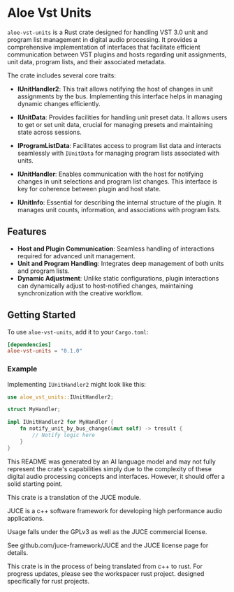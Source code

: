 # Aloe Vst Units

`aloe-vst-units` is a Rust crate designed for handling VST 3.0 unit and program list management in digital audio processing. It provides a comprehensive implementation of interfaces that facilitate efficient communication between VST plugins and hosts regarding unit assignments, unit data, program lists, and their associated metadata.

The crate includes several core traits:

- **IUnitHandler2**: This trait allows notifying the host of changes in unit assignments by the bus. Implementing this interface helps in managing dynamic changes efficiently.

- **IUnitData**: Provides facilities for handling unit preset data. It allows users to get or set unit data, crucial for managing presets and maintaining state across sessions.

- **IProgramListData**: Facilitates access to program list data and interacts seamlessly with `IUnitData` for managing program lists associated with units.

- **IUnitHandler**: Enables communication with the host for notifying changes in unit selections and program list changes. This interface is key for coherence between plugin and host state.

- **IUnitInfo**: Essential for describing the internal structure of the plugin. It manages unit counts, information, and associations with program lists.

## Features
- **Host and Plugin Communication**: Seamless handling of interactions required for advanced unit management.
- **Unit and Program Handling**: Integrates deep management of both units and program lists.
- **Dynamic Adjustment**: Unlike static configurations, plugin interactions can dynamically adjust to host-notified changes, maintaining synchronization with the creative workflow.

## Getting Started
To use `aloe-vst-units`, add it to your `Cargo.toml`:

```toml
[dependencies]
aloe-vst-units = "0.1.0"
```

### Example
Implementing `IUnitHandler2` might look like this:

```rust
use aloe_vst_units::IUnitHandler2;

struct MyHandler;

impl IUnitHandler2 for MyHandler {
    fn notify_unit_by_bus_change(&mut self) -> tresult {
        // Notify logic here
    }
}
```

This README was generated by an AI language model and may not fully represent the crate's capabilities simply due to the complexity of these digital audio processing concepts and interfaces. However, it should offer a solid starting point.

This crate is a translation of the JUCE module.

JUCE is a c++ software framework for developing high performance audio applications.

Usage falls under the GPLv3 as well as the JUCE commercial license.

See github.com/juce-framework/JUCE and the JUCE license page for details.

This crate is in the process of being translated from c++ to rust. For progress updates, please see the workspacer rust project. designed specifically for rust projects.
